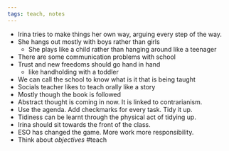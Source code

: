 ```yaml
---
tags: teach, notes
---
```



- Irina tries to make things her own way, arguing every step of the way.
- She hangs out mostly with boys rather than girls
	- She plays like a child rather than hanging around like a teenager
- There are some communication problems with school
- Trust and new freedoms should go hand in hand
	- like handholding with a toddler
- We can call the school to know what is it that is being taught
- Socials teacher likes to teach orally like a story
- Mostly though the book is followed
- Abstract thought is coming in now. It is linked to contrarianism.
- Use the agenda. Add checkmarks for every task. Tidy it up.
- Tidiness can be learnt through the physical act of tidying up.
- Irina should sit towards the front of the class.
- ESO has changed the game. More work more responsibility.
- Think about *objectives*
#teach